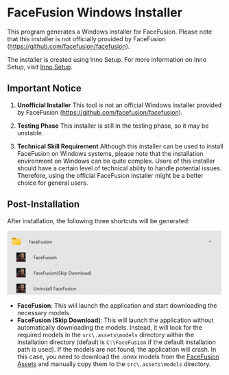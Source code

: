 # FaceFusion Windows Installer

This program generates a Windows installer for FaceFusion. Please note that this installer is not officially provided by FaceFusion (https://github.com/facefusion/facefusion).

The installer is created using Inno Setup. For more information on Inno Setup, visit [Inno Setup](https://jrsoftware.org/isinfo.php).

## Important Notice
1. **Unofficial Installer**
   This tool is not an official Windows installer provided by FaceFusion (https://github.com/facefusion/facefusion).

2. **Testing Phase**
   This installer is still in the testing phase, so it may be unstable.

3. **Technical Skill Requirement**
   Although this installer can be used to install FaceFusion on Windows systems, please note that the installation environment on Windows can be quite complex. Users of this installer should have a certain level of technical ability to handle potential issues. Therefore, using the official FaceFusion installer might be a better choice for general users.

## Post-Installation
After installation, the following three shortcuts will be generated:

<img src="images/shortcuts.png" alt="Shortcuts" width="500"/>

- **FaceFusion**: This will launch the application and start downloading the necessary models.
- **FaceFusion (Skip Download)**: This will launch the application without automatically downloading the models. Instead, it will look for the required models in the `src\.assets\models` directory within the installation directory (default is `C:\FaceFusion` if the default installation path is used). If the models are not found, the application will crash. In this case, you need to download the .onnx models from the [FaceFusion Assets](https://github.com/facefusion/facefusion-assets/releases/tag/models) and manually copy them to the `src\.assets\models` directory.
